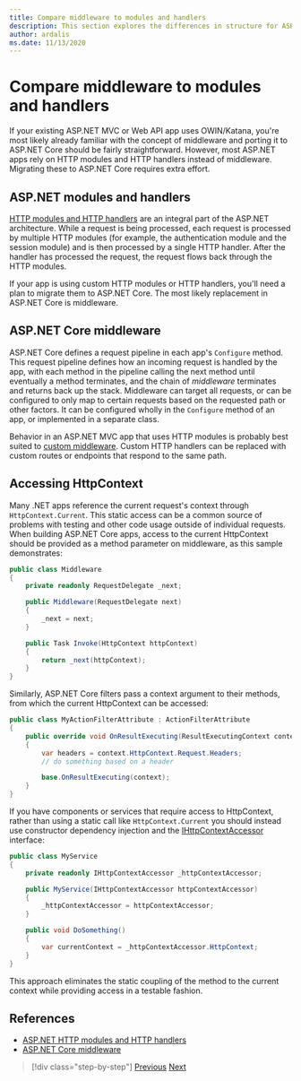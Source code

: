 ```yaml
---
title: Compare middleware to modules and handlers
description: This section explores the differences in structure for ASP.NET apps that use handlers and modules with ASP.NET Core apps that define middleware for their request handling pipelines.
author: ardalis
ms.date: 11/13/2020
---
```


# Compare middleware to modules and handlers

If your existing ASP.NET MVC or Web API app uses OWIN/Katana, you're most likely already familiar with the concept of middleware and porting it to ASP.NET Core should be fairly straightforward. However, most ASP.NET apps rely on HTTP modules and HTTP handlers instead of middleware. Migrating these to ASP.NET Core requires extra effort.

## ASP.NET modules and handlers

[HTTP modules and HTTP handlers](/troubleshoot/aspnet/http-modules-handlers) are an integral part of the ASP.NET architecture. While a request is being processed, each request is processed by multiple HTTP modules (for example, the authentication module and the session module) and is then processed by a single HTTP handler. After the handler has processed the request, the request flows back through the HTTP modules.

If your app is using custom HTTP modules or HTTP handlers, you'll need a plan to migrate them to ASP.NET Core. The most likely replacement in ASP.NET Core is middleware.

## ASP.NET Core middleware

ASP.NET Core defines a request pipeline in each app's `Configure` method. This request pipeline defines how an incoming request is handled by the app, with each method in the pipeline calling the next method until eventually a method terminates, and the chain of *middleware* terminates and returns back up the stack. Middleware can target all requests, or can be configured to only map to certain requests based on the requested path or other factors. It can be configured wholly in the `Configure` method of an app, or implemented in a separate class.

Behavior in an ASP.NET MVC app that uses HTTP modules is probably best suited to [custom middleware](/aspnet/core/fundamentals/middleware/?preserve-view=true&view=aspnetcore-3.1). Custom HTTP handlers can be replaced with custom routes or endpoints that respond to the same path.

## Accessing HttpContext

Many .NET apps reference the current request's context through `HttpContext.Current`. This static access can be a common source of problems with testing and other code usage outside of individual requests. When building ASP.NET Core apps, access to the current HttpContext should be provided as a method parameter on middleware, as this sample demonstrates:

```csharp
public class Middleware
{
    private readonly RequestDelegate _next;

    public Middleware(RequestDelegate next)
    {
        _next = next;
    }

    public Task Invoke(HttpContext httpContext)
    {
        return _next(httpContext);
    }
}
```

Similarly, ASP.NET Core filters pass a context argument to their methods, from which the current HttpContext can be accessed:

```csharp
public class MyActionFilterAttribute : ActionFilterAttribute
{
    public override void OnResultExecuting(ResultExecutingContext context)
    {
        var headers = context.HttpContext.Request.Headers;
        // do something based on a header

        base.OnResultExecuting(context);
    }
}
```

If you have components or services that require access to HttpContext, rather than using a static call like `HttpContext.Current` you should instead use constructor dependency injection and the [IHttpContextAccessor](https://docs.microsoft.com/dotnet/api/microsoft.aspnetcore.http.ihttpcontextaccessor) interface:

```csharp
public class MyService
{
    private readonly IHttpContextAccessor _httpContextAccessor;

    public MyService(IHttpContextAccessor httpContextAccessor)
    {
        _httpContextAccessor = httpContextAccessor;
    }

    public void DoSomething()
    {
        var currentContext = _httpContextAccessor.HttpContext;
    }
}
```

This approach eliminates the static coupling of the method to the current context while providing access in a testable fashion.

## References

- [ASP.NET HTTP modules and HTTP handlers](/troubleshoot/aspnet/http-modules-handlers)
- [ASP.NET Core middleware](/aspnet/core/fundamentals/middleware/?preserve-view=true&view=aspnetcore-3.1)

>[!div class="step-by-step"]
>[Previous](dependency-injection-differences.md)
>[Next](configuration-differences.md)
